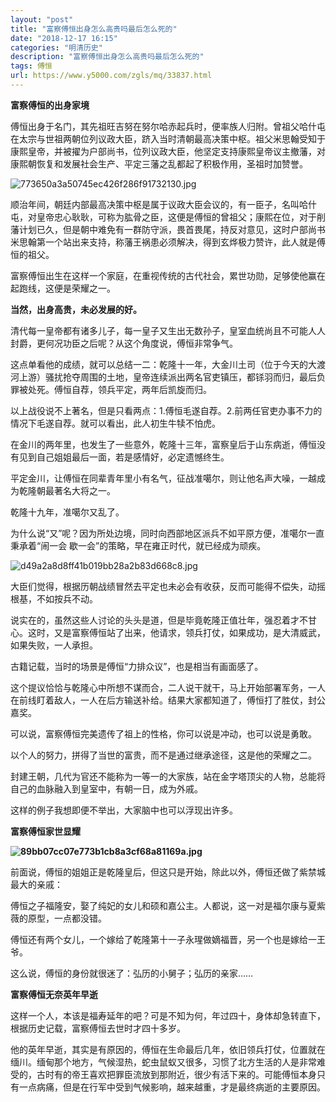 ```yaml
---
layout: "post"
title: "富察傅恒出身怎么高贵吗最后怎么死的"
date: "2018-12-17 16:15"
categories: "明清历史"
description: "富察傅恒出身怎么高贵吗最后怎么死的"
tags: 傅恒
url: https://www.y5000.com/zgls/mq/33837.html
---
```






**富察傅恒的出身家境**

傅恒出身于名门，其先祖旺吉努在努尔哈赤起兵时，便率族人归附。曾祖父哈什屯在太宗与世祖两朝位列议政大臣，跻入当时清朝最高决策中枢。祖父米思翰受知于康熙皇帝，并被擢为户部尚书，位列议政大臣，他坚定支持康熙皇帝议主撤藩，对康熙朝恢复和发展社会生产、平定三藩之乱都起了积极作用，圣祖时加赞誉。

![773650a3a50745ec426f286f91732130.jpg](https://img.y5000.com/uploads/allimg/180929/773650a3a50745ec426f286f91732130.jpg)

顺治年间，朝廷内部最高决策中枢是属于议政大臣会议的，有一臣子，名叫哈什屯，对皇帝忠心耿耿，可称为肱骨之臣，这便是傅恒的曾祖父；康熙在位，对于削藩计划已久，但是朝中难免有一群防守派，畏首畏尾，持反对意见，这时户部尚书米思翰第一个站出来支持，称藩王祸患必须解决，得到玄烨极力赞许，此人就是傅恒的祖父。

富察傅恒出生在这样一个家庭，在重视传统的古代社会，累世功勋，足够使他赢在起跑线，这便是荣耀之一。

 **当然，出身高贵，未必发展的好。**

清代每一皇帝都有诸多儿子，每一皇子又生出无数孙子，皇室血统尚且不可能人人封爵，更何况功臣之后呢？从这个角度说，傅恒非常争气。

这点单看他的成绩，就可以总结一二：乾隆十一年，大金川土司（位于今天的大渡河上游）骚扰抢夺周围的土地，皇帝连续派出两名官吏镇压，都铩羽而归，最后负罪被处死。傅恒自荐，领兵平定，两年后凯旋而归。

以上战役说不上著名，但是只看两点：1.傅恒毛遂自荐。2.前两任官吏办事不力的情况下毛遂自荐。就可以看出，此人初生牛犊不怕虎。

在金川的两年里，也发生了一些意外，乾隆十三年，富察皇后于山东病逝，傅恒没有见到自己姐姐最后一面，若是感情好，必定遗憾终生。

平定金川，让傅恒在同辈青年里小有名气，征战准噶尔，则让他名声大噪，一越成为乾隆朝最著名大将之一。

乾隆十九年，准噶尔又乱了。

为什么说“又”呢？因为所处边境，同时向西部地区派兵不如平原方便，准噶尔一直秉承着“闹一会 歇一会”的策略，早在雍正时代，就已经成为顽疾。

![d49a2a8d8ff41b019bb28a2b83d668c8.jpg](https://img.y5000.com/uploads/allimg/180929/d49a2a8d8ff41b019bb28a2b83d668c8.jpg)

大臣们觉得，根据历朝战绩冒然去平定也未必会有收获，反而可能得不偿失，动摇根基，不如按兵不动。

说实在的，虽然这些人讨论的头头是道，但是毕竟乾隆正值壮年，强忍着才不甘心。这时，又是富察傅恒站了出来，他请求，领兵打仗，如果成功，是大清威武，如果失败，一人承担。

古籍记载，当时的场景是傅恒“力排众议”，也是相当有画面感了。

这个提议恰恰与乾隆心中所想不谋而合，二人说干就干，马上开始部署军务，一人在前线盯着敌人，一人在后方输送补给。结果大家都知道了，傅恒打了胜仗，封公嘉奖。

可以说，富察傅恒完美遗传了祖上的性格，你可以说是冲动，也可以说是勇敢。

以个人的努力，拼得了当世的富贵，而不是通过继承途径，这是他的荣耀之二。

封建王朝，几代为官还不能称为一等一的大家族，站在金字塔顶尖的人物，总能将自己的血脉融入到皇室中，有朝一日，成为外戚。

这样的例子我想即便不举出，大家脑中也可以浮现出许多。

 **富察傅恒家世显耀**

**![89bb07cc07e773b1cb8a3cf68a81169a.jpg](https://img.y5000.com/uploads/allimg/180929/89bb07cc07e773b1cb8a3cf68a81169a.jpg)**

前面说，傅恒的姐姐正是乾隆皇后，但这只是开始，除此以外，傅恒还做了紫禁城最大的亲戚：

傅恒之子福隆安，娶了纯妃的女儿和硕和嘉公主。人都说，这一对是福尔康与夏紫薇的原型，一点都没错。

傅恒还有两个女儿，一个嫁给了乾隆第十一子永瑆做嫡福晋，另一个也是嫁给一王爷。

这么说，傅恒的身份就很迷了：弘历的小舅子；弘历的亲家……

 **富察傅恒无奈英年早逝**

这样一个人，本该是福寿延年的吧？可是不知为何，年过四十，身体却急转直下，根据历史记载，富察傅恒去世时才四十多岁。

他的英年早逝，其实是有原因的，傅恒在生命最后几年，依旧领兵打仗，位置就在缅川。缅甸那个地方，气候湿热，蛇虫鼠蚁又很多，习惯了北方生活的人是非常难受的，古时有的帝王喜欢把罪臣流放到那附近，很少有活下来的。可能傅恒本身只有一点病痛，但是在行军中受到气候影响，越来越重，才是最终病逝的主要原因。

  
